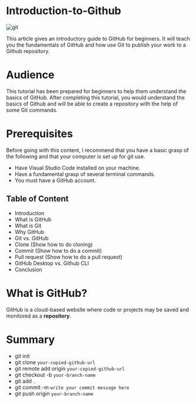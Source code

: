 # Introduction-to-Github

![git](https://user-images.githubusercontent.com/77323680/194396735-3c32321b-f8d2-4bce-b28c-f3873a171ced.png)

This article gives an introductory guide to GitHub for beginners. It will teach you the fundamentals of GitHub and how use Git to publish your work to a Github repository.
# Audience
This tutorial has been prepared for beginners to help them understand the basics of GitHub. After completing this tutorial, you would understand the basics of Github and will be able to create a repository with the help of some Git commands.
# Prerequisites
Before going with this content, I recommend that you have a basic grasp of the following and that your computer is set up for git use.

- Have Visual Studio Code installed on your machine.
- Have a fundamental grasp of several terminal commands.
- You must have a GitHub account.

## Table of Content

* Introduction
* What is GitHub
* What is Git
* Why GitHub
* Git vs. GitHub
* Clone (Show how to do cloning)
* Commit (Show how to do a commit)
* Pull request (Show how to do a pull request)
* GitHub Desktop vs. Github CLI
* Conclusion

# What is GitHub?
GitHub is a cloud-based website where code or projects may be saved and monitored as a **repository**.

# Summary
- git init
- git clone `your-copied-github-url`
- git remote add origin `your-copied-github-url`
- git checkout -b `your-branch-name`
- git add .
- git commit -m `write your commit message here`
- git push origin `your-branch-name`

